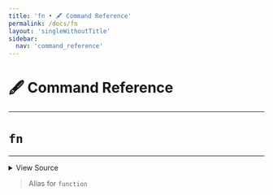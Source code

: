 ```yaml
---
title: 'fn • 🖋️ Command Reference'
permalink: /docs/fn
layout: 'singleWithoutTitle'
sidebar:
  nav: 'command_reference'
---
```


# 🖋️ Command Reference

---

# `fn`

---



<details>
  <summary>View Source</summary>

{% highlight sh %}

!fn --shellpen-private writeDSL function "$@"
{% endhighlight %}

</details>



> Alias for `function`







